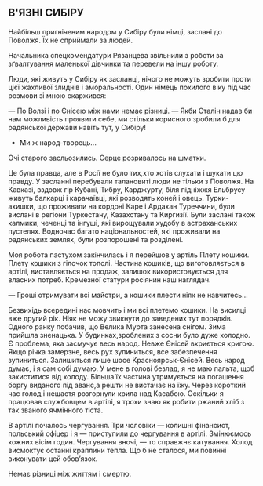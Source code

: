 ## В'ЯЗНІ СИБІРУ

Найбільш пригніченим народом у Сибіру були німці, заслані до Поволжя.
Їх не сприймали за людей.

Начальника спецкомендатури Рязанцева звільнили з роботи за зґвалтування маленької дівчинки та перевели на іншу роботу.

Люди, які живуть у Сибіру як засланці, нічого не можуть зробити проти цієї жахливої злиднів і аморальності.
Один німець похилого віку під час розмови зі мною скаржився:

— По Волзі і по Єнісею між нами немає різниці.
— Якби Сталін надав би нам можливість проявити себе, ми стільки корисного зробили б для радянської держави навіть тут, у Сибіру!
- Ми ж народ-творець...


Очі старого засльозились.
Серце розривалось на шматки.

Це була правда, але в Росії не було тих,хто хотів слухати і шукати цю правду.
У засланні перебували талановиті люди не тільки з Поволжя.
На Кавказі, вздовж гір Кубані, Тибру, Карджурту, біля підніжжя Ельбрусу живуть балкарці і карачаївці, які розводять коней і овець.
Турки-ахишки, що проживали на кордоні Каре і Ардахан Туреччини, були вислані в регіони Туркестану, Казахстану та Киргизії.
Були заслані також калмики, чеченці та інгуші, які вирощували худобу в астраханських пустелях.
Водночас багато національностей, які проживали на радянських землях, були розпорошені та розділені.

Моя робота пастухом закінчилась і я перейшов у артіль
Плету кошики.
Плету кошики з гілочок тополі.
Частина кошиків, що виготовляється в артілі, виставляється на продаж, залишок використовується для власних потреб.
Кремезної статури росіянин наш наглядач.


— Гроші отримувати всі майстри, а кошики плести ніяк не навчитесь...

Безвихідь всередині нас мовчить і ми всі плетемо кошики.
На висилці вже другий рік.
Ніяк не можу звикнути до заведених тут порядків.
Одного ранку побачив, що Велика Мурта занесена снігом.
Зима прийшла зненацька.
У будинках,зроблених з сосни було дуже холодно.
Є проблема, яка засмучує весь народ.
Невже Єнісей вкриється кригою.
Якщо річка замерзне, весь рух зупиниться, все забезпечення зупиниться.
Залишиться лише шосе Красноярськ-Єнісей.
Весь народ думає, і я сам собі думаю.
У мене в голові безлад, я не маю пальта, щоб захиститися від холоду.
Більша їх частина утримується на погашення боргу виданого під аванс,а решти не вистачає на їжу.
Через короткий час голод і нещастя розгорнули крила над Касабою.
Оскільки я працював службовцем в артілі, я трохи знаю як робити ржаний хліб з так званого ячмінного тіста.

В артілі почалось чергування.
Три чоловіки — колишні фінансист, польський офіцер і я — приступили до чергування в артілі.
Змінюємось кожних вісім годин.
Чергування вночі, — то справжнє катування.
Холод висмоктує останні краплини тепла.
Що б не сталося, ми повинні виконувати цей обов’язок.

Немає різниці між життям і смертю.
